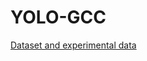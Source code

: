 # YOLO-GCC
[Dataset and experimental data](https://huggingface.co/datasets/luozhongze/YOLO-GCC/tree/main)
